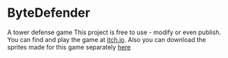 # ByteDefender
A tower defense game
This project is free to use - modify or even publish. You can find and play the game at [itch.io](https://tandalos.itch.io/bt2). Also you can download the sprites made for this game separately [here](https://tandalos.itch.io/tower-defender-sprites-enviroment)
